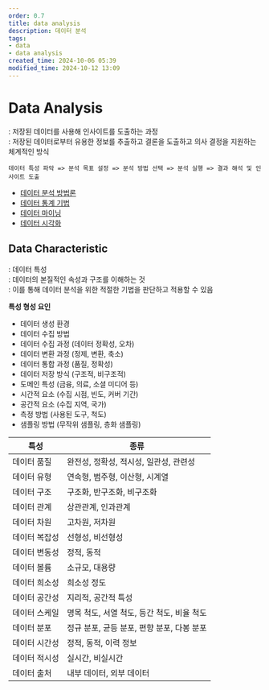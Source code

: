 ```yaml
---
order: 0.7
title: data analysis
description: 데이터 분석
tags:
- data
- data analysis
created_time: 2024-10-06 05:39
modified_time: 2024-10-12 13:09
---
```


# Data Analysis
: 저장된 데이터를 사용해 인사이트를 도출하는 과정  
: 저장된 데이터로부터 유용한 정보를 추출하고 결론을 도출하고 의사 결정을 지원하는 체계적인 방식  

```
데이터 특성 파악 => 분석 목표 설정 => 분석 방법 선택 => 분석 실행 => 결과 해석 및 인사이트 도출
```

- [데이터 분석 방법론](./method/index.md)
- [데이터 통계 기법](./statistical/index.md)
- [데이터 마이닝](./mining/index.md)
- [데이터 시각화](./visualization/index.md)



## Data Characteristic
: 데이터 특성  
: 데이터의 본질적인 속성과 구조를 이해하는 것  
: 이를 통해 데이터 분석을 위한 적절한 기법을 판단하고 적용할 수 있음  

**특성 형성 요인**
- 데이터 생성 환경
- 데이터 수집 방법
- 데이터 수집 과정 (데이터 정확성, 오차)
- 데이터 변환 과정 (정제, 변환, 축소)
- 데이터 통합 과정 (품질, 정확성)
- 데이터 저장 방식 (구조적, 비구조적)
- 도메인 특성 (금융, 의료, 소셜 미디어 등)
- 시간적 요소 (수집 시점, 빈도, 커버 기간)
- 공간적 요소 (수집 지역, 국가)
- 측정 방법 (사용된 도구, 척도)
- 샘플링 방법 (무작위 샘플링, 층화 샘플링)


특성 | 종류
---|---
데이터 품질 | 완전성, 정확성, 적시성, 일관성, 관련성
데이터 유형 | 연속형, 범주형, 이산형, 시계열
데이터 구조 | 구조화, 반구조화, 비구조화
데이터 관계 | 상관관계, 인과관계
데이터 차원 | 고차원, 저차원
데이터 복잡성 | 선형성, 비선형성
데이터 변동성 | 정적, 동적
데이터 볼륨 | 소규모, 대용량
데이터 희소성 | 희소성 정도
데이터 공간성 | 지리적, 공간적 특성
데이터 스케일 | 명목 척도, 서열 척도, 등간 척도, 비율 척도
데이터 분포 | 정규 분포, 균등 분포, 편향 분포, 다봉 분포
데이터 시간성 |	정적, 동적, 이력 정보
데이터 적시성 |	실시간, 비실시간
데이터 출처 | 내부 데이터, 외부 데이터